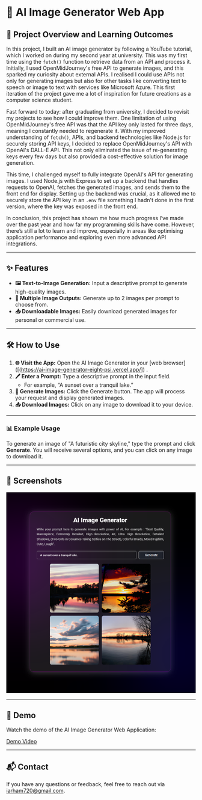 # 🎨 AI Image Generator Web App

## 🚀 Project Overview and Learning Outcomes

In this project, I built an AI image generator by following a YouTube tutorial, which I worked on during my second year at university. This was my first time using the `fetch()` function to retrieve data from an API and process it. Initially, I used OpenMidJourney's free API to generate images, and this sparked my curiosity about external APIs. I realised I could use APIs not only for generating images but also for other tasks like converting text to speech or image to text with services like Microsoft Azure. This first iteration of the project gave me a lot of inspiration for future creations as a computer science student.

Fast forward to today: after graduating from university, I decided to revisit my projects to see how I could improve them. One limitation of using OpenMidJourney's free API was that the API key only lasted for three days, meaning I constantly needed to regenerate it. With my improved understanding of `fetch()`, APIs, and backend technologies like Node.js for securely storing API keys, I decided to replace OpenMidJourney's API with OpenAI's DALL-E API. This not only eliminated the issue of re-generating keys every few days but also provided a cost-effective solution for image generation.

This time, I challenged myself to fully integrate OpenAI's API for generating images. I used Node.js with Express to set up a backend that handles requests to OpenAI, fetches the generated images, and sends them to the front end for display. Setting up the backend was crucial, as it allowed me to securely store the API key in an `.env` file something I hadn't done in the first version, where the key was exposed in the front end.

In conclusion, this project has shown me how much progress I’ve made over the past year and how far my programming skills have come. However, there’s still a lot to learn and improve, especially in areas like optimising application performance and exploring even more advanced API integrations.

---

## ✨ Features

- **🖼️ Text-to-Image Generation:** Input a descriptive prompt to generate high-quality images.
- **🌟 Multiple Image Outputs:** Generate up to 2 images per prompt to choose from.
- **📥 Downloadable Images:** Easily download generated images for personal or commercial use.

---

## 🛠️ How to Use

1. **🌐 Visit the App:** Open the AI Image Generator in your [web browser]([(https://ai-image-generator-eight-psi.vercel.app/]) .
2. **🖊️ Enter a Prompt:** Type a descriptive prompt in the input field.
   - For example, “A sunset over a tranquil lake.”
3. **🚀 Generate Images:** Click the Generate button. The app will process your request and display generated images.
4. **📥 Download Images:** Click on any image to download it to your device.

---

### 📊 Example Usage

To generate an image of "A futuristic city skyline," type the prompt and click **Generate**. You will receive several options, and you can click on any image to download it.

---

## 📸 Screenshots

![AI Image Generator App Screenshot](assets/screenshot.png)

---

## 🎥 Demo

Watch the demo of the AI Image Generator Web Application:

[Demo Video](https://www.youtube.com/embed/tRKcR8JPwYA?si=1OFXirv08picyRNL)

---

## 📬 Contact

If you have any questions or feedback, feel free to reach out via [iarham720@gmail.com](mailto:iarham720@gmail.com).
